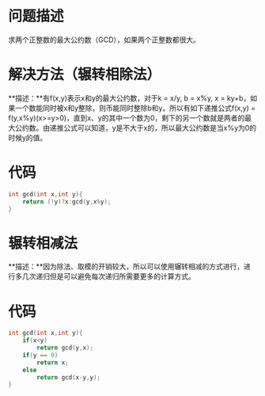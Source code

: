 # 问题描述
求两个正整数的最大公约数（GCD），如果两个正整数都很大。

# 解决方法（辗转相除法）
**描述：**有f(x,y)表示x和y的最大公约数，对于k = x/y, b = x%y, x = ky+b，如果一个数能同时被x和y整除，则币能同时整除b和y。所以有如下递推公式f(x,y) = f(y,x%y)(x>=y>0)，直到x、y的其中一个数为0，剩下的另一个数就是两者的最大公约数。由递推公式可以知道，y是不大于x的，所以最大公约数是当x%y为0的时候y的值。

# 代码
```C++
int gcd(int x,int y){
	return (!y)?x:gcd(y,x%y);
}
```
# 辗转相减法
**描述：**因为除法、取模的开销较大，所以可以使用辗转相减的方式进行，进行多几次递归但是可以避免每次递归所需要更多的计算方式。

# 代码
```C++
int gcd(int x,int y){
	if(x<y)
		return gcd(y,x);
	if(y == 0)
		return x;
	else
		return gcd(x-y,y);
}
```

